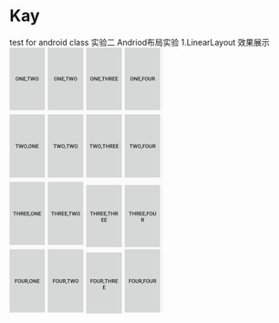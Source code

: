 # Kay
test for android class
实验二
Andriod布局实验
1.LinearLayout
效果展示
![picture1](https://github.com/Rabbint/Kay/blob/master/Layout/ScreenShot/1.png)
